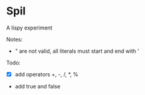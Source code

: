 
# Spil

A lispy experiment

Notes:
 - " are not valid, all literals must start and end with '

Todo: 
 - [x] add operators +, -, /, *, %
 - add true and false

